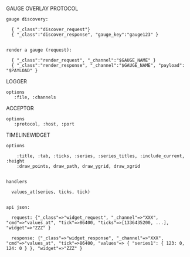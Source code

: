 

GAUGE OVERLAY PROTOCOL

    gauge discovery:

      { "_class":"discover_request"}
      { "_class":"discover_response", "gauge_key":"gauge123" }


    render a gauge (request):

      { "_class":"render_request", "_channel":"$GAUGE_NAME" }
      { "_class":"render_response", "_channel":"$GAUGE_NAME", "payload": "$PAYLOAD" }




LOGGER

    options
       :file, :channels




ACCEPTOR

    options
       :protocol, :host, :port




TIMELINEWIDGET

    options

        :title, :tab, :ticks, :series, :series_titles, :include_current, :height
        :draw_points, draw_path, draw_ygrid, draw_xgrid


    handlers

      values_at(series, ticks, tick)


    api json:

      request: {"_class"=>"widget_request", "_channel"=>"XXX", "cmd"=>"values_at", "tick"=>86400, "ticks"=>[1336435200, ...], "widget"=>"ZZZ" }

      response: {"_class"=>"widget_response", "_channel"=>"XXX", "cmd"=>"values_at", "tick"=>86400, "values"=> { "series1": { 123: 0, 124: 0 } }, "widget"=>"ZZZ" }

     
